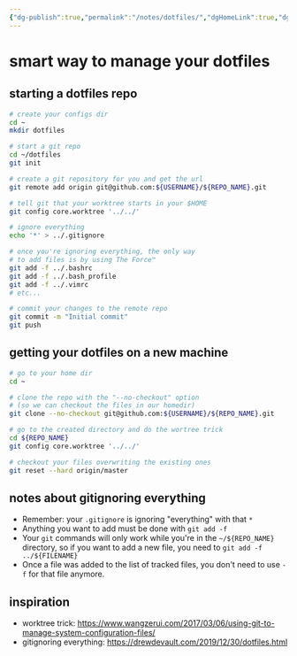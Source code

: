```yaml
---
{"dg-publish":true,"permalink":"/notes/dotfiles/","dgHomeLink":true,"dgPassFrontmatter":false}
---
```



# smart way to manage your dotfiles

## starting a dotfiles repo

```bash
# create your configs dir
cd ~
mkdir dotfiles

# start a git repo
cd ~/dotfiles
git init

# create a git repository for you and get the url
git remote add origin git@github.com:${USERNAME}/${REPO_NAME}.git

# tell git that your worktree starts in your $HOME
git config core.worktree '../../'

# ignore everything
echo '*' > ../.gitignore

# once you're ignoring everything, the only way
# to add files is by using The Force™️
git add -f ../.bashrc
git add -f ../.bash_profile
git add -f ../.vimrc
# etc...

# commit your changes to the remote repo
git commit -m "Initial commit"
git push
```


## getting your dotfiles on a new machine

```bash
# go to your home dir
cd ~

# clone the repo with the "--no-checkout" option
# (so we can checkout the files in our homedir)
git clone --no-checkout git@github.com:${USERNAME}/${REPO_NAME}.git

# go to the created directory and do the wortree trick
cd ${REPO_NAME}
git config core.worktree '../../'

# checkout your files overwriting the existing ones
git reset --hard origin/master
```


## notes about gitignoring everything

- Remember: your `.gitignore` is ignoring "everything" with that `*`
- Anything you want to add must be done with `git add -f`
- Your `git` commands will only work while you're in the `~/${REPO_NAME}` directory, so if you want to add a new file, you need to `git add -f ../${FILENAME}`
- Once a file was added to the list of tracked files, you don't need to use `-f` for that file anymore.

## inspiration

- worktree trick: <https://www.wangzerui.com/2017/03/06/using-git-to-manage-system-configuration-files/>
- gitignoring everything: <https://drewdevault.com/2019/12/30/dotfiles.html>